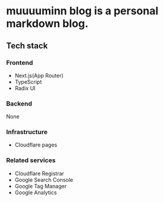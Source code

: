 # muuuuminn blog is a personal markdown blog.

## Tech stack

### Frontend

- Next.js(App Router)
- TypeScript
- Radix UI

### Backend

None

### Infrastructure

- Cloudflare pages

### Related services

- Cloudflare Registrar
- Google Search Console
- Google Tag Manager
- Google Analytics
